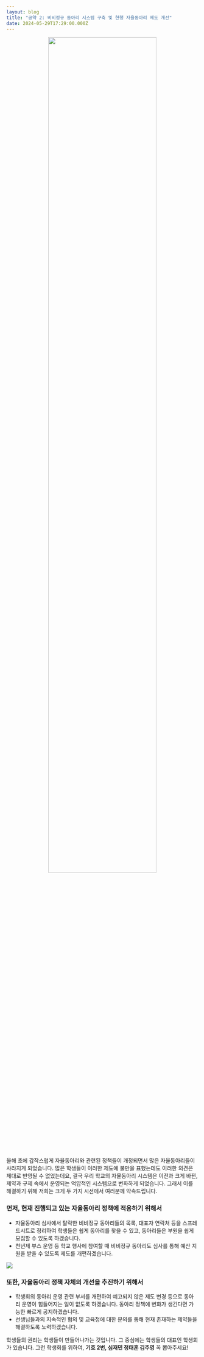```yaml
---
layout: blog
title: "공약 2: 비비정규 동아리 시스템 구축 및 현행 자율동아리 제도 개선"
date: 2024-05-29T17:29:00.000Z
---
```

<center><img src="https://t1.daumcdn.net/cfile/tistory/992229365E9FCAF628" width="75%"></center>

올해 초에 갑작스럽게 자율동아리와 관련된 정책들이 개정되면서 많은 자율동아리들이 사라지게 되었습니다. 많은 학생들이 이러한 제도에 불만을 표했는데도 이러한 의견은 제대로 반영될 수 없었는데요, 결국 우리 학교의 자율동아리 시스템은 이전과 크게 바뀐, 제약과 규제 속에서 운영되는 억압적인 시스템으로 변화하게 되었습니다. 그래서 이를 해결하기 위해 저희는 크게 두 가지 시선에서 여러분께 약속드립니다.

### **먼저, 현재 진행되고 있는 자율동아리 정책에 적응하기 위해서**

* 자율동아리 심사에서 탈락한 비비정규 동아리들의 목록, 대표자 연락처 등을 스프레드시트로 정리하여 학생들은 쉽게 동아리를 찾을 수 있고, 동아리들은 부원을 쉽게 모집할 수 있도록 하겠습니다.
* 천년제 부스 운영 등 학교 행사에 참여할 때 비비정규 동아리도 심사를 통해 예산 지원을 받을 수 있도록 제도를 개편하겠습니다. 

<img src="https://i.imgur.com/v7CXU4L.png" height="auto" max-width="100%">

### **또한, 자율동아리 정책 자체의 개선을 추진하기 위해서**

* 학생회의 동아리 운영 관련 부서를 개편하여 예고되지 않은 제도 변경 등으로 동아리 운영이 힘들어지는 일이 없도록 하겠습니다. 동아리 정책에 변화가 생긴다면 가능한 빠르게 공지하겠습니다.
* 선생님들과의 지속적인 협의 및 교육청에 대한 문의를 통해 현재 존재하는 제약들을 해결하도록 노력하겠습니다.

학생들의 권리는 학생들이 만들어나가는 것입니다. 그 중심에는 학생들의 대표인 학생회가 있습니다. 그런 학생회를 위하여, <strong>기호 2번, 심재민 정태훈 김주영</strong> 꼭 뽑아주세요!
